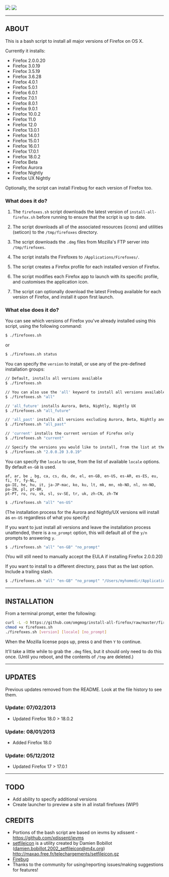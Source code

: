 ![](http://uk.omg.li/I8MM/by%20default%202012-07-18%20at%2010.35.56.png)
![](http://uk.omg.li/I8gZ/by%20default%202012-07-18%20at%2010.33.26.png)

---
## ABOUT

This is a bash script to install all major versions of Firefox on OS X.

Currently it installs:

- Firefox 2.0.0.20
- Firefox 3.0.19
- Firefox 3.5.19
- Firefox 3.6.28
- Firefox 4.0.1
- Firefox 5.0.1
- Firefox 6.0.1
- Firefox 7.0.1
- Firefox 8.0.1
- Firefox 9.0.1
- Firefox 10.0.2
- Firefox 11.0
- Firefox 12.0
- Firefox 13.0.1
- Firefox 14.0.1
- Firefox 15.0.1
- Firefox 16.0.1
- Firefox 17.0.1
- Firefox 18.0.2
- Firefox Beta
- Firefox Aurora
- Firefox Nightly
- Firefox UX Nightly

Optionally, the script can install Firebug for each version of Firefox too.

### What does it do?

1. The `firefoxes.sh` script downloads the latest version of `install-all-firefox.sh` before 
running to ensure that the script is up to date.

2. The script downloads all of the associated resources (icons) and utilities (seticon) to the `/tmp/firefoxes` directory.

3. The script downloads the `.dmg` files from Mozilla's FTP server into `/tmp/firefoxes`.

4. The script installs the Firefoxes to `/Applications/Firefoxes/`.

5. The script creates a Firefox profile for each installed version of Firefox.

6. The script modifies each Firefox app to launch with its specific profile, and customises the application icon.

7. The script can optionally download the latest Firebug available for each version of Firefox, and install it upon first launch.

### What else does it do?

You can see which versions of Firefox you've already installed using this script, using the following command:

```bash
$ ./firefoxes.sh
```

or

```bash
$ ./firefoxes.sh status
```

You can specify the `version` to install, or use any of the pre-defined installation groups:

```bash
// Default, installs all versions available
$ ./firefoxes.sh

// You can also use the 'all' keyword to install all versions available
$ ./firefoxes.sh "all"

// 'all_future' installs Aurora, Beta, Nightly, Nightly UX
$ ./firefoxes.sh "all_future"

// 'all_past' installs all versions excluding Aurora, Beta, Nightly and Nightly UX
$ ./firefoxes.sh "all_past"

// 'current' installs the current version of Firefox only
$ ./firefoxes.sh "current"

// Specify the versions you would like to install, from the list at the top of this README, separated by spaces
$ ./firefoxes.sh "2.0.0.20 3.0.19"
```

You can specify the `locale` to use, from the list of available `locale` options. By default `en-GB` is used.

```
af, ar, be , bg, ca, cs, da, de, el, en-GB, en-US, es-AR, es-ES, eu, fi, fr, fy-NL,
ga-IE, he, hu, it, ja-JP-mac, ko, ku, lt, mk, mn, nb-NO, nl, nn-NO, pa-IN, pl, pt-BR,
pt-PT, ro, ru, sk, sl, sv-SE, tr, uk, zh-CN, zh-TW
```

```bash
$ ./firefoxes.sh "all" "en-US"
```
(The installation process for the Aurora and Nightly/UX versions will install as `en-US` regardless of what you specify)


If you want to just install all versions and leave the installation process unattended, there is a `no_prompt` option, this will default all of the `y/n` prompts to answering `y`.

```bash
$ ./firefoxes.sh "all" "en-GB" "no_prompt"
```
(You will still need to manually accept the EULA if installing Firefox 2.0.0.20)

If you want to install to a different directory, pass that as the last option. Include a trailing slash.

```bash
$ ./firefoxes.sh "all" "en-GB" "no_prompt" "/Users/myhomedir/Applications/"
```

---
## INSTALLATION

From a terminal prompt, enter the following:

```bash
curl -L -O https://github.com/omgmog/install-all-firefox/raw/master/firefoxes.sh
chmod +x firefoxes.sh
./firefoxes.sh [version] [locale] [no_prompt]
```

When the Mozilla license pops up, press `Q` and then `Y` to continue.

It'll take a little while to grab the `.dmg` files, but it should only need to do this once. 
(Until you reboot, and the contents of `/tmp` are deleted.)

---
## UPDATES 
Previous updates removed from the README. Look at the file history to see them.

### Update: 07/02/2013
- Updated Firefox 18.0 > 18.0.2

### Update: 08/01/2013
- Added Firefox 18.0

### Update: 05/12/2012
- Updated Firefox 17 > 17.0.1

---
## TODO
- Add ability to specify additional versions
- Create launcher to preview a site in all install firefoxes (WIP!)

## CREDITS
- Portions of the bash script are based on ievms by xdissent - https://github.com/xdissent/ievms
- [setfileicon](http://maxao.free.fr/telechargements/setfileicon.m) is a utility created by Damien Bobillot (damien.bobillot.2002_setfileicon@m4x.org) http://maxao.free.fr/telechargements/setfileicon.gz
- [Firebug](http://getfirebug.com/)
- Thanks to the community for using/reporting issues/making suggestions for features!